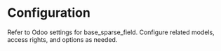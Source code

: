 # Configuration

Refer to Odoo settings for base_sparse_field. Configure related models, access rights, and options as needed.

